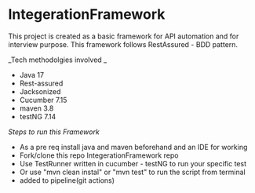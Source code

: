 # IntegerationFramework

This project is created as a basic framework for API automation and for interview purpose. This framework follows RestAssured - BDD pattern.

_Tech methodolgies involved _
* Java 17
* Rest-assured
* Jacksonized
* Cucumber 7.15
* maven 3.8
* testNG 7.14

_Steps to run this Framework_

* As a pre req install java and maven beforehand and an IDE for working
* Fork/clone this repo IntegerationFramework repo
* Use TestRunner written in cucumber - testNG to run your specific test
* Or use "mvn clean instal" or "mvn test" to run the script from terminal
* added to pipeline(git actions)


 
